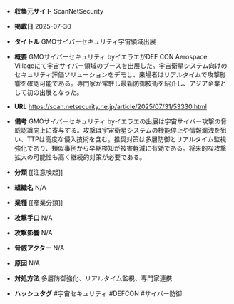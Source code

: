 - **収集元サイト**
ScanNetSecurity

- **掲載日**
2025-07-30

- **タイトル**
GMOサイバーセキュリティ宇宙領域出展

- **概要**
GMOサイバーセキュリティ byイエラエがDEF CON Aerospace Villageにて宇宙サイバー領域のブースを出展した。宇宙衛星システム向けのセキュリティ評価ソリューションをデモし、来場者はリアルタイムで攻撃影響を確認可能である。専門家が常駐し最新防御技術を紹介し、アジア企業として初の出展となった。

- **URL**
https://scan.netsecurity.ne.jp/article/2025/07/31/53330.html

- **備考**
GMOサイバーセキュリティ byイエラエの出展は宇宙サイバー攻撃の脅威認識向上に寄与する。攻撃は宇宙衛星システムの機能停止や情報漏洩を狙い、TTPは高度な侵入技術を含む。推奨対策は多層防御とリアルタイム監視強化であり、類似事例から早期検知が被害軽減に有効である。将来的な攻撃拡大の可能性も高く継続的対策が必要である。

- **分類**
[[注意喚起]]

- **組織名**
N/A

- **業種**
[[産業分類]]

- **攻撃手口**
N/A

- **攻撃影響**
N/A

- **脅威アクター**
N/A

- **原因**
N/A

- **対処方法**
多層防御強化、リアルタイム監視、専門家連携

- **ハッシュタグ**
#宇宙セキュリティ #DEFCON #サイバー防御
